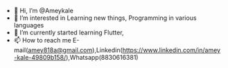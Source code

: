- 👋 Hi, I’m @Ameykale
- 👀 I’m interested in Learning new things, Programming in various languages
- 🌱 I’m currently started learning Flutter,
- 📫 How to reach me E-mail(amey818a@gmail.com),Linkedin(https://www.linkedin.com/in/amey-kale-49809b158/),Whatsapp(8830616381)
<!---
Ameykale2020/Ameykale2020 is a ✨ special ✨ repository because its `README.md` (this file) appears on your GitHub profile.
You can click the Preview link to take a look at your changes.
--->
